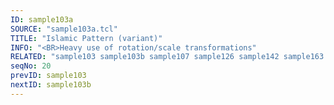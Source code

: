 ```yaml
---
ID: sample103a
SOURCE: "sample103a.tcl"
TITLE: "Islamic Pattern (variant)"
INFO: "<BR>Heavy use of rotation/scale transformations"
RELATED: "sample103 sample103b sample107 sample126 sample142 sample163 sample165 sample167 sample168"
seqNo: 20
prevID: sample103
nextID: sample103b
---
```

